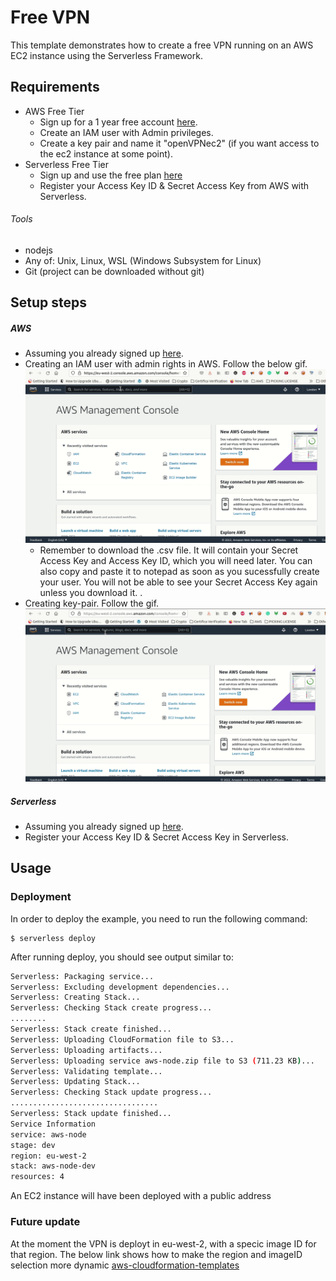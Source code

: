 <!--
title: 'AWS NodeJS Example'
description: 'This template demonstrates how to deploy a NodeJS function running on AWS Lambda using the traditional Serverless Framework.'
layout: Doc
framework: v2
platform: AWS
language: nodeJS
priority: 1
authorLink: 'https://github.com/serverless'
authorName: 'Serverless, inc.'
authorAvatar: 'https://avatars1.githubusercontent.com/u/13742415?s=200&v=4'
-->


# Free VPN

This template demonstrates how to create a free VPN running on an AWS EC2 instance using the Serverless Framework.

## Requirements

- AWS Free Tier
  - Sign up for a 1 year free account [here](https://aws.amazon.com/free/?all-free-tier.sort-by=item.additionalFields.SortRank&all-free-tier.sort-order=asc&awsf.Free%20Tier%20Types=*all&awsf.Free%20Tier%20Categories=*all).
  - Create an IAM user with Admin privileges.
  - Create a key pair and name it "openVPNec2" (if you want access to the ec2 instance at some point).
- Serverless Free Tier 
  - Sign up and use the free plan [here](https://www.serverless.com/pricing)
  - Register your Access Key ID & Secret Access Key from AWS with Serverless.

###### Tools
- nodejs
- Any of: Unix, Linux, WSL (Windows Subsystem for Linux)  
- Git (project can be downloaded without git)

## Setup steps

##### AWS
- Assuming you already signed up  [here](https://aws.amazon.com/free/?all-free-tier.sort-by=item.additionalFields.SortRank&all-free-tier.sort-order=asc&awsf.Free%20Tier%20Types=*all&awsf.Free%20Tier%20Categories=*all).
- Creating an IAM user with admin rights in AWS. Follow the below gif.
![](https://raw.githubusercontent.com/luchaoo7/free-vpn/master/images/creating-iam-user.gif)
  - Remember to download the .csv file. It will contain your Secret Access Key and Access Key ID, which you will need later. You can also copy and paste it to notepad as soon as you sucessfully create your user. You will not be able to see your Secret Access Key again unless you download it. 
.
- Creating key-pair. Follow the gif.
![](https://raw.githubusercontent.com/luchaoo7/free-vpn/master/images/create-key-pair.gif)

##### Serverless
- Assuming you already signed up [here](https://www.serverless.com/pricing). 
- Register your Access Key ID & Secret Access Key in  Serverless.

## Usage


### Deployment

In order to deploy the example, you need to run the following command:

```
$ serverless deploy
```

After running deploy, you should see output similar to:

```bash
Serverless: Packaging service...
Serverless: Excluding development dependencies...
Serverless: Creating Stack...
Serverless: Checking Stack create progress...
........
Serverless: Stack create finished...
Serverless: Uploading CloudFormation file to S3...
Serverless: Uploading artifacts...
Serverless: Uploading service aws-node.zip file to S3 (711.23 KB)...
Serverless: Validating template...
Serverless: Updating Stack...
Serverless: Checking Stack update progress...
.................................
Serverless: Stack update finished...
Service Information
service: aws-node
stage: dev
region: eu-west-2
stack: aws-node-dev
resources: 4
```

An EC2 instance will have been deployed with a public address

### Future update

At the moment the VPN is deployt in eu-west-2, with a specic image ID for that region.
The below link shows how to make the region and imageID selection more dynamic
[aws-cloudformation-templates](https://github.com/awslabs/aws-cloudformation-templates/blob/master/aws/solutions/OperatingSystems/ubuntu20.04LTS_cfn-hup.cfn.yaml)